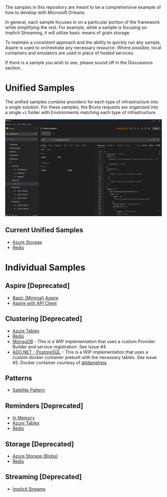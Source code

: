 The samples in this repository are meant to be a comprehensive example of how to develop with Microsoft Orleans.

In general, each sample focuses in on a particular portion of the framework while simplifying the rest. For example, while a sample is focusing on Implicit Streaming, it will utilize basic means of grain storage.

To maintain a consistent approach and the ability to quickly run any sample, Aspire is used to orchestrate any necessary resource. Where possible, local containers and emulators are used in place of hosted services.

If there is a sample you wish to see, please sound off in the Discussions section.

# Unified Samples

The unified samples combine providers for each type of infrastructure into a single solution. For these samples, the Bruno requests are organized into a single `v1` folder with Environments matching each type of infrastructure.

![Bruno Screenshot](./doc/bruno.png)

## Current Unified Samples

- [Azure Storage](https://github.com/jsedlak/orleans-samples/tree/main/azure-storage)
- [Redis](https://github.com/jsedlak/orleans-samples/tree/main/redis)

# Individual Samples

## Aspire [Deprecated]

- [Basic (Minimal) Aspire](https://github.com/jsedlak/orleans-samples/tree/main/aspire/aspire-basic)
- [Aspire with API Client](https://github.com/jsedlak/orleans-samples/tree/main/aspire/aspire-with-api-client)

## Clustering [Deprecated]

- [Azure Tables](https://github.com/jsedlak/orleans-samples/tree/main/clustering/azure-tables)
- [Redis](https://github.com/jsedlak/orleans-samples/tree/main/clustering/redis)
- [MongoDB](https://github.com/jsedlak/orleans-samples/tree/main/clustering/mongodb) - This is a WIP implementation that uses a custom Provider Builder and service registration. See Issue #4
- [ADO.NET - PostgreSQL](https://github.com/jsedlak/orleans-samples/tree/main/clustering/ado-postgres) - This is a WIP implementation that uses a custom docker container prebuilt with the necessary tables. See issue #5. Docker container courtesy of [dddanielreis](https://github.com/dddanielreis/playground/tree/main/orleans-postgres-docker)

## Patterns

- [Satellite Pattern](https://github.com/jsedlak/orleans-samples/tree/main/patterns/patterns-satellite)

## Reminders [Deprecated]

- [In Memory](https://github.com/jsedlak/orleans-samples/tree/main/reminders/in-memory)
- [Azure Tables](https://github.com/jsedlak/orleans-samples/tree/main/reminders/azure-tables)
- [Redis](https://github.com/jsedlak/orleans-samples/tree/main/reminders/redis)

## Storage [Deprecated]

- [Azure Storage (Blobs)](https://github.com/jsedlak/orleans-samples/tree/main/grain-storage/blobs)
- [Redis](https://github.com/jsedlak/orleans-samples/tree/main/grain-storage/redis)

## Streaming [Deprecated]

- [Implicit Streams](https://github.com/jsedlak/orleans-samples/tree/main/streaming/streaming-implicit)
